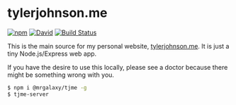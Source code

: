 # tylerjohnson.me

[![npm](https://img.shields.io/npm/v/@mrgalaxy/tjme.svg)](https://www.npmjs.com/package/@mrgalaxy/tjme) [![David](https://img.shields.io/david/tyler-johnson/tylerjohnson.me.svg)](https://david-dm.org/tyler-johnson/tylerjohnson.me) [![Build Status](https://travis-ci.org/tyler-johnson/tylerjohnson.me.svg?branch=master)](https://travis-ci.org/tyler-johnson/tylerjohnson.me)

This is the main source for my personal website, [tylerjohnson.me](http://tylerjohnson.me). It is just a tiny Node.js/Express web app.

If you have the desire to use this locally, please see a doctor because there might be something wrong with you.

```sh
$ npm i @mrgalaxy/tjme -g
$ tjme-server
```
